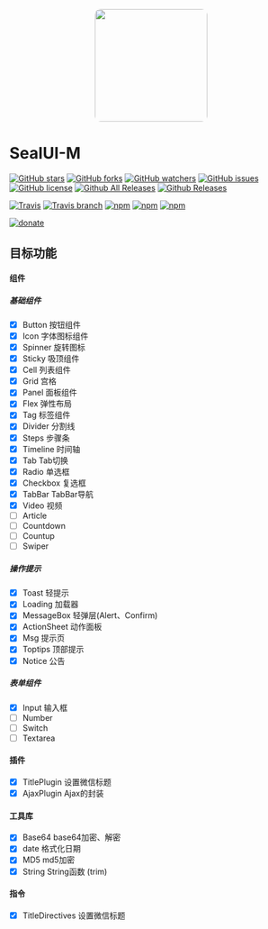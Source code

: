 <head><link href="example.bc516b9.css" rel="stylesheet"></head><p align="center">
  <img src="https://ui.nmtree.com/20392063.jpeg" width="200" style="border-radius:10px;">
</p>

# SealUI-M

[![GitHub stars](https://img.shields.io/github/stars/SealUI/sealui-m.svg)](https://github.com/SealUI/sealui-m/stargazers)
[![GitHub forks](https://img.shields.io/github/forks/SealUI/sealui-m.svg)](https://github.com/SealUI/sealui-m/network)
[![GitHub watchers](https://img.shields.io/github/watchers/SealUI/sealui-m.svg)](https://github.com/SealUI/sealui-m)
[![GitHub issues](https://img.shields.io/github/issues/SealUI/sealui-m.svg)](https://github.com/SealUI/sealui-m/issues)
[![GitHub license](https://img.shields.io/badge/license-MIT-blue.svg)](https://raw.githubusercontent.com/SealUI/sealui-m/master/LICENSE)
[![Github All Releases](https://img.shields.io/github/downloads/SealUI/sealui-m/total.svg)](https://github.com/SealUI/sealui-m)
[![Github Releases](https://img.shields.io/github/downloads/SealUI/sealui-m/latest/total.svg)](https://github.com/SealUI/sealui-m)

[![Travis](https://img.shields.io/travis/sealui/sealui-m.svg)]()
[![Travis branch](https://img.shields.io/travis/SealUI/sealui-m/master.svg)]()
[![npm](https://img.shields.io/npm/l/sealui-m.svg)]()
[![npm](https://img.shields.io/npm/dt/sealui-m.svg)]()
[![npm](https://img.shields.io/npm/dm/sealui-m.svg)]()

[![donate](https://img.shields.io/badge/$-donate-ff69b4.svg?maxAge=2592000)](https://github.com/SealUI/donate)

## 目标功能

#### 组件
##### 基础组件
- [x] Button   按钮组件
- [x] Icon     字体图标组件
- [x] Spinner  旋转图标
- [x] Sticky   吸顶组件
- [x] Cell     列表组件
- [x] Grid     宫格
- [x] Panel    面板组件
- [x] Flex     弹性布局
- [x] Tag      标签组件
- [x] Divider  分割线
- [x] Steps    步骤条
- [x] Timeline 时间轴
- [x] Tab      Tab切换
- [x] Radio    单选框
- [x] Checkbox 复选框
- [x] TabBar   TabBar导航
- [x] Video    视频
- [ ] Article
- [ ] Countdown
- [ ] Countup
- [ ] Swiper

##### 操作提示
- [x] Toast       轻提示
- [x] Loading     加载器
- [x] MessageBox  轻弹层(Alert、Confirm)
- [x] ActionSheet 动作面板
- [x] Msg         提示页
- [x] Toptips     顶部提示
- [x] Notice      公告

##### 表单组件
- [x] Input       输入框
- [ ] Number
- [ ] Switch
- [ ] Textarea

#### 插件
- [x] TitlePlugin 设置微信标题
- [x] AjaxPlugin Ajax的封装

#### 工具库
- [x] Base64  base64加密、解密
- [x] date  格式化日期
- [x] MD5  md5加密
- [x] String  String函数 (trim)

#### 指令
- [x] TitleDirectives 设置微信标题
<script type="text/javascript" src="manifest.c93da6a.js"></script><script type="text/javascript" src="sealui.23a4495.js"></script><script type="text/javascript" src="example.202793e.js"></script>